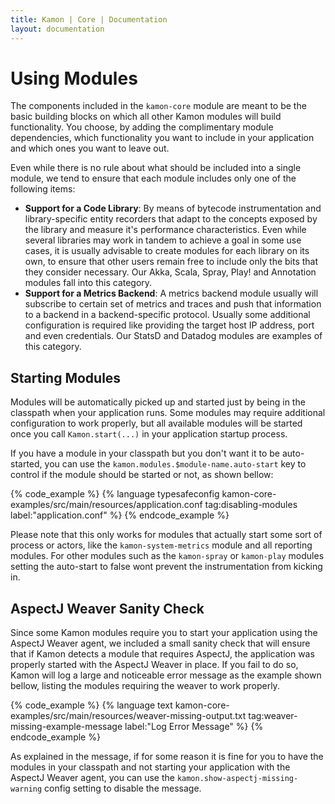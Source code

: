 ```yaml
---
title: Kamon | Core | Documentation
layout: documentation
---
```


Using Modules
=============

The components included in the `kamon-core` module are meant to be the basic building blocks on which all other Kamon
modules will build functionality. You choose, by adding the complimentary module dependencies, which functionality you
want to include in your application and which ones you want to leave out.

Even while there is no rule about what should be included into a single module, we tend to ensure that each module
includes only one of the following items:

* __Support for a Code Library__: By means of bytecode instrumentation and library-specific entity recorders that adapt
to the concepts exposed by the library and measure it's performance characteristics. Even while several libraries may
work in tandem to achieve a goal in some use cases, it is usually advisable to create modules for each library on its
own, to ensure that other users remain free to include only the bits that they consider necessary. Our Akka, Scala, Spray,
Play! and Annotation modules fall into this category.
* __Support for a Metrics Backend__: A metrics backend module usually will subscribe to certain set of metrics and traces
and push that information to a backend in a backend-specific protocol. Usually some additional configuration is required
like providing the target host IP address, port and even credentials. Our StatsD and Datadog modules are examples of this
category.



Starting Modules
----------------

Modules will be automatically picked up and started just by being in the classpath when your application runs. Some
modules may require additional configuration to work properly, but all available modules will be started once you call
`Kamon.start(...)` in your application startup process.

If you have a module in your classpath but you don't want it to be auto-started, you can use the
`kamon.modules.$module-name.auto-start` key to control if the module should be started or not, as shown bellow:

{% code_example %}
{%   language typesafeconfig kamon-core-examples/src/main/resources/application.conf tag:disabling-modules label:"application.conf" %}
{% endcode_example %}

Please note that this only works for modules that actually start some sort of process or actors, like the
`kamon-system-metrics` module and all reporting modules. For other modules such as the `kamon-spray` or `kamon-play`
modules setting the auto-start to false wont prevent the instrumentation from kicking in.



AspectJ Weaver Sanity Check
---------------------------

Since some Kamon modules require you to start your application using the AspectJ Weaver agent, we included a small
sanity check that will ensure that if Kamon detects a module that requires AspectJ, the application was properly started
with the AspectJ Weaver in place. If you fail to do so, Kamon will log a large and noticeable error message as the
example shown bellow, listing the modules requiring the weaver to work properly.

{% code_example %}
{%   language text kamon-core-examples/src/main/resources/weaver-missing-output.txt tag:weaver-missing-example-message label:"Log Error Message" %}
{% endcode_example %}

As explained in the message, if for some reason it is fine for you to have the modules in your classpath and not
starting your application with the AspectJ Weaver agent, you can use the `kamon.show-aspectj-missing-warning` config
setting to disable the message.
